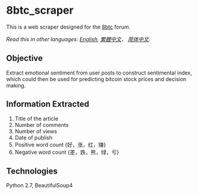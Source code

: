 # 8btc_scraper
This is a web scraper designed for the [8btc](http://8btc.com/forum-2-1.html)  forum.

*Read this in other languages: [English](README.md), [繁體中文](README.zh-tw.md)， [简体中文](README.zh-cn.md).*

## Objective
Extract emotional sentiment from user posts to construct sentimental index, which could then be used for predicting bitcoin stock prices and decision making.

## Information Extracted
1. Title of the article
2. Number of comments
3. Number of views
3. Date of publish
4. Positive word count {好，涨，红，赚}
5. Negative word count {差，跌，熊，绿，亏}

## Technologies
Python 2.7, BeautifulSoup4

